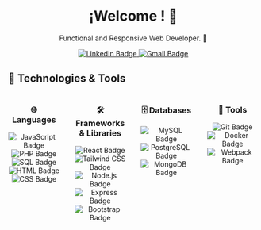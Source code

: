 <!-- Encabezado principal -->
<h1 align="center">¡Welcome ! 👋</h1>

<!-- Descripción breve -->
<p align="center">
 Functional and Responsive Web Developer. 🚀
</p>
<!-- Medios de Comunicación -->
<div align="center" id="badges">
  <a href="https://www.linkedin.com/in/facundo-aguilar-014265261/" target="_blank">
    <img src="https://img.shields.io/badge/LinkedIn-blue?style=for-the-badge&logo=linkedin&logoColor=white" alt="LinkedIn Badge"/>
  </a>
  <a href="mailto:facuam25@gmail.com">
    <img src="https://img.shields.io/badge/Gmail-D14836?style=for-the-badge&logo=gmail&logoColor=white" alt="Gmail Badge"/>
  </a>
</div>


## 🚀 Technologies & Tools

<div align="center" style="display: flex; justify-content: center; gap: 30px; flex-wrap: wrap;">

  <!-- Languages Section -->
  <div style="text-align: center; flex: 1;">
    <h3>🌐 Languages</h3>
    <div>
      <img src="https://img.shields.io/badge/JavaScript-F7DF1E?style=for-the-badge&logo=javascript&logoColor=black" alt="JavaScript Badge"/>
      <img src="https://img.shields.io/badge/PHP-777BB4?style=for-the-badge&logo=php&logoColor=white" alt="PHP Badge"/>
      <img src="https://img.shields.io/badge/SQL-003B57?style=for-the-badge&logo=sqlite&logoColor=white" alt="SQL Badge"/>
      <img src="https://img.shields.io/badge/HTML-E34F26?style=for-the-badge&logo=html5&logoColor=white" alt="HTML Badge"/>
      <img src="https://img.shields.io/badge/CSS-1572B6?style=for-the-badge&logo=css3&logoColor=white" alt="CSS Badge"/>
    </div>
  </div>

  <!-- Frameworks & Libraries Section -->
  <div style="text-align: center; flex: 1;">
    <h3>🛠️ Frameworks & Libraries</h3>
    <div>
      <img src="https://img.shields.io/badge/React-61DAFB?style=for-the-badge&logo=react&logoColor=black" alt="React Badge"/>
      <img src="https://img.shields.io/badge/Tailwind_CSS-06B6D4?style=for-the-badge&logo=tailwind-css&logoColor=white" alt="Tailwind CSS Badge"/>
      <img src="https://img.shields.io/badge/Node.js-339933?style=for-the-badge&logo=node.js&logoColor=white" alt="Node.js Badge"/>
      <img src="https://img.shields.io/badge/Express.js-000000?style=for-the-badge&logo=express&logoColor=white" alt="Express Badge"/>
      <img src="https://img.shields.io/badge/Bootstrap-563D7C?style=for-the-badge&logo=bootstrap&logoColor=white" alt="Bootstrap Badge"/>
    </div>
  </div>

  <!-- Databases Section -->
  <div style="text-align: center; flex: 1;">
    <h3>🗄️ Databases</h3>
    <div>
      <img src="https://img.shields.io/badge/MySQL-4479A1?style=for-the-badge&logo=mysql&logoColor=white" alt="MySQL Badge"/>
      <img src="https://img.shields.io/badge/PostgreSQL-4169E1?style=for-the-badge&logo=postgresql&logoColor=white" alt="PostgreSQL Badge"/>
      <img src="https://img.shields.io/badge/MongoDB-47A248?style=for-the-badge&logo=mongodb&logoColor=white" alt="MongoDB Badge"/>
    </div>
  </div>

  <!-- Tools Section -->
  <div style="text-align: center; flex: 1;">
    <h3>🧩 Tools</h3>
    <div>
      <img src="https://img.shields.io/badge/Git-F05032?style=for-the-badge&logo=git&logoColor=white" alt="Git Badge"/>
      <img src="https://img.shields.io/badge/Docker-2496ED?style=for-the-badge&logo=docker&logoColor=white" alt="Docker Badge"/>
      <img src="https://img.shields.io/badge/Webpack-8DD6F9?style=for-the-badge&logo=webpack&logoColor=black" alt="Webpack Badge"/>
    </div>
  </div>

</div>

